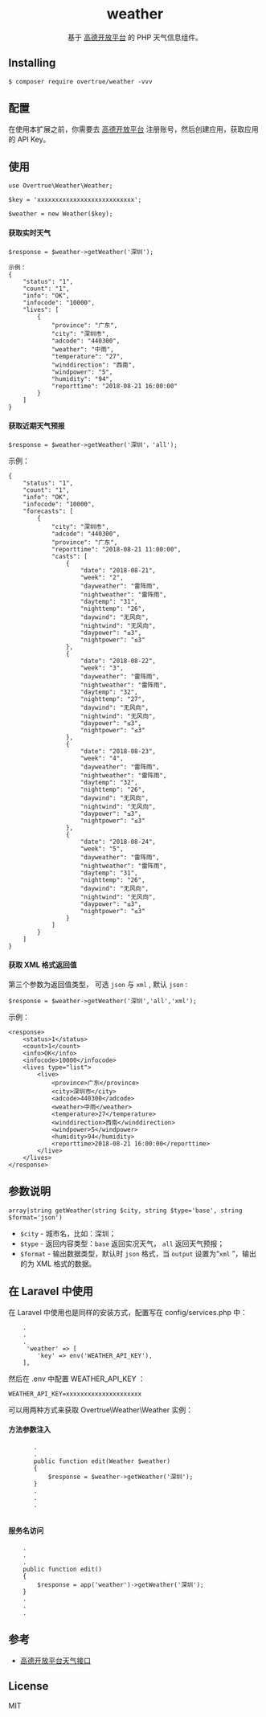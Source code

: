 <h1 align="center"> weather </h1>

<p align="center">基于 <a href="https://lbs.amap.com">高德开放平台</a> 的 PHP 天气信息组件。
                  
</p>


## Installing

```shell
$ composer require overtrue/weather -vvv
```

## 配置

在使用本扩展之前，你需要去 <a href="https://lbs.amap.com">高德开放平台</a> 注册账号，然后创建应用，获取应用的 API Key。

## 使用
````
use Overtrue\Weather\Weather;

$key = 'xxxxxxxxxxxxxxxxxxxxxxxxxxx';

$weather = new Weather($key);
````
#### 获取实时天气
````
$response = $weather->getWeather('深圳');

示例：
{
    "status": "1",
    "count": "1",
    "info": "OK",
    "infocode": "10000",
    "lives": [
        {
            "province": "广东",
            "city": "深圳市",
            "adcode": "440300",
            "weather": "中雨",
            "temperature": "27",
            "winddirection": "西南",
            "windpower": "5",
            "humidity": "94",
            "reporttime": "2018-08-21 16:00:00"
        }
    ]
}
````
#### 获取近期天气预报
``````
$response = $weather->getWeather('深圳'，'all');
``````
示例：
``````
{
    "status": "1", 
    "count": "1", 
    "info": "OK", 
    "infocode": "10000", 
    "forecasts": [
        {
            "city": "深圳市", 
            "adcode": "440300", 
            "province": "广东", 
            "reporttime": "2018-08-21 11:00:00", 
            "casts": [
                {
                    "date": "2018-08-21", 
                    "week": "2", 
                    "dayweather": "雷阵雨", 
                    "nightweather": "雷阵雨", 
                    "daytemp": "31", 
                    "nighttemp": "26", 
                    "daywind": "无风向", 
                    "nightwind": "无风向", 
                    "daypower": "≤3", 
                    "nightpower": "≤3"
                }, 
                {
                    "date": "2018-08-22", 
                    "week": "3", 
                    "dayweather": "雷阵雨", 
                    "nightweather": "雷阵雨", 
                    "daytemp": "32", 
                    "nighttemp": "27", 
                    "daywind": "无风向", 
                    "nightwind": "无风向", 
                    "daypower": "≤3", 
                    "nightpower": "≤3"
                }, 
                {
                    "date": "2018-08-23", 
                    "week": "4", 
                    "dayweather": "雷阵雨", 
                    "nightweather": "雷阵雨", 
                    "daytemp": "32", 
                    "nighttemp": "26", 
                    "daywind": "无风向", 
                    "nightwind": "无风向", 
                    "daypower": "≤3", 
                    "nightpower": "≤3"
                }, 
                {
                    "date": "2018-08-24", 
                    "week": "5", 
                    "dayweather": "雷阵雨", 
                    "nightweather": "雷阵雨", 
                    "daytemp": "31", 
                    "nighttemp": "26", 
                    "daywind": "无风向", 
                    "nightwind": "无风向", 
                    "daypower": "≤3", 
                    "nightpower": "≤3"
                }
            ]
        }
    ]
}
``````
#### 获取 XML 格式返回值
第三个参数为返回值类型， 可选 `json` 与 `xml` , 默认 `json` :
```
$response = $weather->getWeather('深圳','all','xml');
```

示例：
``````
<response>
    <status>1</status>
    <count>1</count>
    <info>OK</info>
    <infocode>10000</infocode>
    <lives type="list">
        <live>
            <province>广东</province>
            <city>深圳市</city>
            <adcode>440300</adcode>
            <weather>中雨</weather>
            <temperature>27</temperature>
            <winddirection>西南</winddirection>
            <windpower>5</windpower>
            <humidity>94</humidity>
            <reporttime>2018-08-21 16:00:00</reporttime>
        </live>
    </lives>
</response>
``````

## 参数说明
``````
array|string getWeather(string $city, string $type='base', string $format='json')
``````

* `$city` - 城市名，比如：深圳；
* `$type` - 返回内容类型：`base` 返回实况天气， `all` 返回天气预报；
* `$format` - 输出数据类型，默认时 `json` 格式，当 `output` 设置为“`xml` ”，输出的为 XML 格式的数据。

## 在 Laravel 中使用

在 Laravel 中使用也是同样的安装方式，配置写在 config/services.php 中：
```$xslt
    .
    .
    .
     'weather' => [
        'key' => env('WEATHER_API_KEY'),
    ],
```
然后在 .env 中配置 WEATHER_API_KEY ：
```$xslt
WEATHER_API_KEY=xxxxxxxxxxxxxxxxxxxxx
```

可以用两种方式来获取 Overtrue\Weather\Weather 实例：

#### 方法参数注入

``` .
       .
       .
       public function edit(Weather $weather) 
       {
           $response = $weather->getWeather('深圳');
       }
       .
       .
       .
       
  ```

#### 服务名访问
```$xslt
    .
    .
    .
    public function edit() 
    {
        $response = app('weather')->getWeather('深圳');
    }
    .
    .
    .
```
## 参考

* <a href="https://lbs.amap.com/api/webservice/guide/api/weatherinfo/">高德开放平台天气接口</a>

## License

MIT